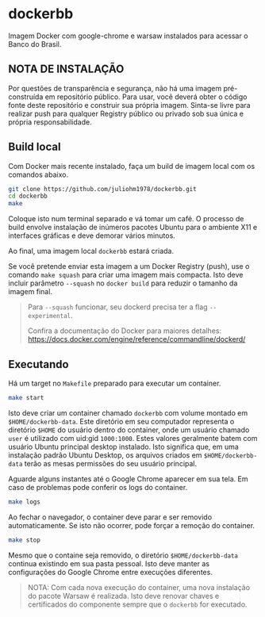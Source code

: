 # dockerbb

Imagem Docker com google-chrome e warsaw instalados para acessar o Banco do Brasil.

## NOTA DE INSTALAÇÃO

Por questões de transparência e segurança, não há uma imagem pré-construída em repositório público. Para usar, você deverá obter o código fonte deste repositório e construir sua própria imagem. Sinta-se livre para realizar push para qualquer Registry público ou privado sob sua única e própria responsabilidade.

## Build local

Com Docker mais recente instalado, faça um build de imagem local com os comandos abaixo.

```bash
git clone https://github.com/juliohm1978/dockerbb.git
cd dockerbb
make
```

Coloque isto num terminal separado e vá tomar um café. O processo de build envolve instalação de inúmeros pacotes Ubuntu para o ambiente X11 e interfaces gráficas e deve demorar vários minutos.

Ao final, uma imagem local `dockerbb` estará criada.

Se você pretende enviar esta imagem a um Docker Registry (push), use o comando `make squash` para criar uma imagem mais compacta. Isto deve incluir parâmetro `--squash` no `docker build` para reduzir o tamanho da imagem final.

> Para `--squash` funcionar, seu dockerd precisa ter a flag `--experimental`.
> 
> Confira a documentação do Docker para maiores detalhes: https://docs.docker.com/engine/reference/commandline/dockerd/

## Executando

Há um target no `Makefile` preparado para executar um container.

```bash
make start
```

Isto deve criar um container chamado `dockerbb` com volume montado em `$HOME/dockerbb-data`. Este diretório em seu computador representa o diretório `$HOME` do usuário dentro do container, onde um usuário chamado `user` é utilizado com uid:gid `1000:1000`. Estes valores geralmente batem com usuário Ubuntu principal desktop instalado. Isto significa que, em uma instalação padrão Ubuntu Desktop, os arquivos criados em `$HOME/dockerbb-data` terão as mesas permissões do seu usuário principal.

Aguarde alguns instantes até o Google Chrome aparecer em sua tela. Em caso de problemas pode conferir os logs do container.

```bash
make logs
```

Ao fechar o navegador, o container deve parar e ser removido automaticamente. Se isto não ocorrer, pode forçar a remoção do container.

```bash
make stop
```

Mesmo que o containe seja removido, o diretório `$HOME/dockerbb-data` continua existindo em sua pasta pessoal. Isto deve manter as configurações do Google Chrome entre execuções diferentes.

> NOTA: Com cada nova execução do container, uma nova instalação do pacote Warsaw é realizada. Isto deve renovar chaves e certificados do componente sempre que o `dockerbb` for executado.

